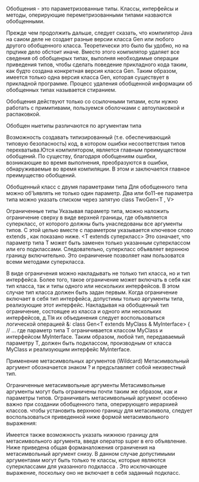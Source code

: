 Обобщения - это параметризованные типы.
Классы, интерфейсы и методы, оперирующие переметризованными типами назваются обобщенными.

Прежде чем продолжить дальше, следует сказать, что компилятор Java на саиом деле не создает разные версии класса Gen или 
любого другого обобщенного класса. Теоретически это было бы удобно, но на прцтике дело обстоит иначе. Вместо этого 
компилятор удаляет все сведения об обобщенрых типах, выполняя необходимые операции приведения типов, чтобы сделать 
поведение прикладного кода таким, как будто создана конкретная версия класса Gen. Таким образом, имеется только одна 
версия класса Gen, которая существует в прикладной программе. Процесс удаления обобщенной информации об обобщенных 
типах называется стиранием.

Обобщения действуют только со ссылочными типами, если нужно работать с примитивами, пользуемся оболочками с 
автоупаковкой и распаковкой.

Обобщен ныетипы различаются по аргументам типа

Возможность создавать типизированный (т.е. обеспечивающий типовую безопасность) код, в котором ошибки несоответствия 
типов перехватыва.Ются компилятором, является главным преимуществом обобщений.
По существу, благодаря обобщениям ошибки, возникающие во время выполнения, преобразуются в ошибки, обнаруживаемые во 
время компиляции. В этом и заключается главное преимущество обобщений. 

Обобщенный класс с двумя параметрами типа
Для обобщенного типа можно об'Ьявлять не только один параметр. Два или бо11-ее параметра типа можно указать списком 
через запятую
class TwoGen<T , V>

Ограниченные типы
Указывая параметр типа, можно наложить ограничение сверху в виде верхней границы, где объявляется суперкласс, от 
которого должны быть унаследованы все аргументы типов. С этой целью вместе с параметром указывается ключевое слово
extends , как показано ниже.
<Т extends суперкласс>
Это означает, что параметр типа Т может быть заменен только указанным суперклассом или его подклассами. Следовательно, 
суперкласс объявляет верхнюю границу включительно. Это онраничение позволяет нам пользоватся всеми методами суперкласса.

В виде ограничения можно накладывать не только тип класса, но и тип интерфейса. Более того, такое ограничение может 
включать в себя как тип класса, так и типы одного или нескольких интерфейсов. В этом случае тип класса должен быть задан 
первым. Когда ограничение включает в себя тип интерфейса, допустимы только аргументы типа, реализующие этот интерфейс. 
Накладывая на обобщенный тип ограничение, состоящее из класса и одного или нескольких интерфейсов, д.Тlя их объединения 
следует воспользоваться логической операцией &:
class Gen<T extends MyClass & MyInterface> { // ...
где параметр типа Т ограничивается классом MyClass и интерфейсом MyInterface.
Таким образом, любой тип, передаваемый параметру Т, должен быть подклассом, производным от класса MyClass и реализующим 
интерфейс MyInterface. 

Применение метасимвольных аргументов (Wildcard)
Метасимвольный аргумент обозначается знаком ? и предсьтавляет собой неизвестный тип. 

Ограниченные метасимвопьные аргументы
Метасимвольные аргументы могут быть ограничены почти таким же образом, как и параметры типов. Ограничивать
метасимвольный аргумент особенно важно при создании обобщенного типа, оперирующего иерархией классов.
чтобы установить верхнюю границу для метасимвола, следует воспользоваться приведенной ниже формой метасимвольного выражения:
<? extends суперкласс>

Имеется также возможность указать нижнюю границу для метасимвольного аргумента, введя оператор super в его объявление. 
Ниже приведена общая форманаложения ограничения на метасимвольный аргумент снизу. 
<? super nодклаасс>
В данном случае допустимыми аргументами могут быть только те классы, которые являются суперклассами для указанного 
подкласса . Это исключающее выражение, поскольку оно не включает в себя заданный подкласс.
